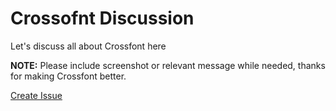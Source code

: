 # Crossofnt Discussion

Let's discuss all about Crossfont here

**NOTE:** Please include screenshot or relevant message while needed, thanks for making Crossfont better.

[Create Issue](https://github.com/aaron-elkins/Vill-Q-Issues/issues/new)
